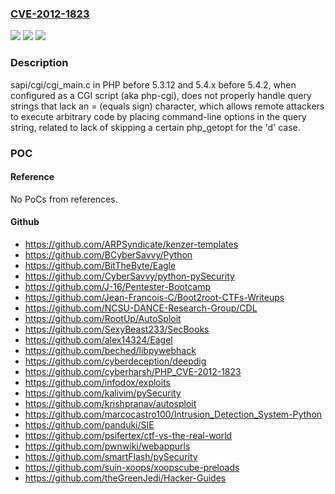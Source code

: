 ### [CVE-2012-1823](https://cve.mitre.org/cgi-bin/cvename.cgi?name=CVE-2012-1823)
![](https://img.shields.io/static/v1?label=Product&message=n%2Fa&color=blue)
![](https://img.shields.io/static/v1?label=Version&message=n%2Fa&color=blue)
![](https://img.shields.io/static/v1?label=Vulnerability&message=n%2Fa&color=brighgreen)

### Description

sapi/cgi/cgi_main.c in PHP before 5.3.12 and 5.4.x before 5.4.2, when configured as a CGI script (aka php-cgi), does not properly handle query strings that lack an = (equals sign) character, which allows remote attackers to execute arbitrary code by placing command-line options in the query string, related to lack of skipping a certain php_getopt for the 'd' case.

### POC

#### Reference
No PoCs from references.

#### Github
- https://github.com/ARPSyndicate/kenzer-templates
- https://github.com/BCyberSavvy/Python
- https://github.com/BitTheByte/Eagle
- https://github.com/CyberSavvy/python-pySecurity
- https://github.com/J-16/Pentester-Bootcamp
- https://github.com/Jean-Francois-C/Boot2root-CTFs-Writeups
- https://github.com/NCSU-DANCE-Research-Group/CDL
- https://github.com/RootUp/AutoSploit
- https://github.com/SexyBeast233/SecBooks
- https://github.com/alex14324/Eagel
- https://github.com/beched/libpywebhack
- https://github.com/cyberdeception/deepdig
- https://github.com/cyberharsh/PHP_CVE-2012-1823
- https://github.com/infodox/exploits
- https://github.com/kalivim/pySecurity
- https://github.com/krishpranav/autosploit
- https://github.com/marcocastro100/Intrusion_Detection_System-Python
- https://github.com/panduki/SIE
- https://github.com/psifertex/ctf-vs-the-real-world
- https://github.com/pwnwiki/webappurls
- https://github.com/smartFlash/pySecurity
- https://github.com/suin-xoops/xoopscube-preloads
- https://github.com/theGreenJedi/Hacker-Guides

